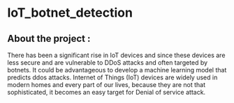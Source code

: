 # IoT_botnet_detection

## About the project :

There has been a significant rise in IoT devices and since these devices are less secure and are vulnerable to DDoS attacks and often targeted by botnets. It could be advantageous to develop a machine learning model that predicts ddos attacks. Internet of Things (IoT) devices are widely used in modern homes and every part of our lives, because they are not that sophisticated, it becomes an easy target for Denial of service attack.


